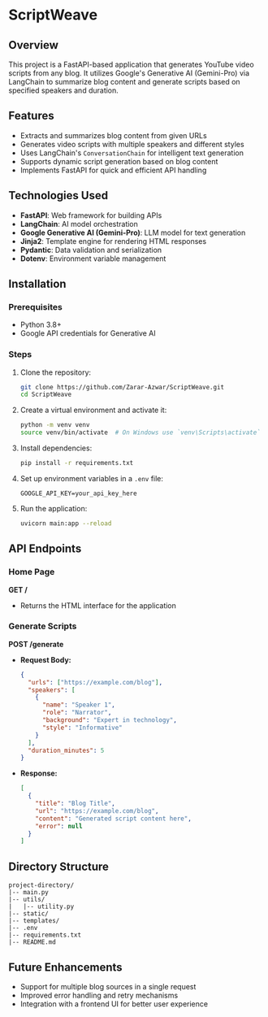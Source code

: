 # ScriptWeave

## Overview
This project is a FastAPI-based application that generates YouTube video scripts from any blog. It utilizes Google's Generative AI (Gemini-Pro) via LangChain to summarize blog content and generate scripts based on specified speakers and duration.

## Features
- Extracts and summarizes blog content from given URLs
- Generates video scripts with multiple speakers and different styles
- Uses LangChain's `ConversationChain` for intelligent text generation
- Supports dynamic script generation based on blog content
- Implements FastAPI for quick and efficient API handling

## Technologies Used
- **FastAPI**: Web framework for building APIs
- **LangChain**: AI model orchestration
- **Google Generative AI (Gemini-Pro)**: LLM model for text generation
- **Jinja2**: Template engine for rendering HTML responses
- **Pydantic**: Data validation and serialization
- **Dotenv**: Environment variable management

## Installation
### Prerequisites
- Python 3.8+
- Google API credentials for Generative AI

### Steps
1. Clone the repository:
   ```sh
   git clone https://github.com/Zarar-Azwar/ScriptWeave.git
   cd ScriptWeave
   ```
2. Create a virtual environment and activate it:
   ```sh
   python -m venv venv
   source venv/bin/activate  # On Windows use `venv\Scripts\activate`
   ```
3. Install dependencies:
   ```sh
   pip install -r requirements.txt
   ```
4. Set up environment variables in a `.env` file:
   ```env
   GOOGLE_API_KEY=your_api_key_here
   ```
5. Run the application:
   ```sh
   uvicorn main:app --reload
   ```

## API Endpoints
### Home Page
**GET /**
- Returns the HTML interface for the application

### Generate Scripts
**POST /generate**
- **Request Body:**
  ```json
  {
    "urls": ["https://example.com/blog"],
    "speakers": [
      {
        "name": "Speaker 1",
        "role": "Narrator",
        "background": "Expert in technology",
        "style": "Informative"
      }
    ],
    "duration_minutes": 5
  }
  ```
- **Response:**
  ```json
  [
    {
      "title": "Blog Title",
      "url": "https://example.com/blog",
      "content": "Generated script content here",
      "error": null
    }
  ]
  ```

## Directory Structure
```
project-directory/
|-- main.py
|-- utils/
|   |-- utility.py
|-- static/
|-- templates/
|-- .env
|-- requirements.txt
|-- README.md
```

## Future Enhancements
- Support for multiple blog sources in a single request
- Improved error handling and retry mechanisms
- Integration with a frontend UI for better user experience


